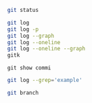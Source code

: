 ```bash
git status
```
```bash
git log
git log -p
git log --graph
git log --oneline
git log --oneline --graph
gitk
```
```{bash}
git show commi
```
```bash
git log --grep='example'
```
```bash
git branch
```